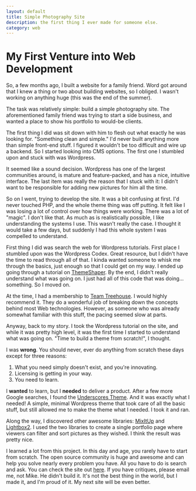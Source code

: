 ```yaml
---
layout: default
title: Simple Photography Site
description: the first thing I ever made for someone else.
category: web
---
```


# My First Venture into Web Development

So, a few months ago, I built a website for a family friend. Word got around
that I knew a thing or two about building websites, so I obliged. I wasn't
working on anything huge (this was the end of the summer).

The task was relatively simple: build a simple photography site. The
aforementioned family friend was trying to start a side business,
and wanted a place to show his portfolio to would-be clients.

The first thing I did was sit down with him to flesh out what exactly he was
looking for. "Something clean and simple." I'd never built anything more than
simple front-end stuff. I figured it wouldn't be too difficult and wire up a
backend. So I started looking into CMS options. The first one I stumbled upon
and stuck with was Wordpress.

It seemed like a sound decision. Wordpress has one of the largest communities
around, is mature and feature-packed, and has a nice, intuitive interface.
The last item was really the reason that I stuck with it: I didn't want to be
responsible for adding new pictures for him all the time.

So on I went, trying to develop the site. It was a bit confusing at first. I'd
never touched PHP, and the whole theme thing was off putting. It felt like I was
losing a lot of control over how things were working. There was a lot of
"magic". I don't like that. As much as is realistically possible, I like
understanding the systems I use. This wasn't really the case. I thought it would
take a few days, but suddenly I had this whole system I was compelled to
understand.

First thing I did was search the web for Wordpress tutorials. First place I
stumbled upon was the Wordpress Codex. Great resource, but I didn't have the
time to read through all of that. I kinda wanted someone to whisk me through the
basics, just enough so that I could get on my way. I ended up going through a
tutorial on [ThemeShaper](http://themeshaper.com). By the end, I didn't really
understand what was going on. I just had all of this code that was doing...
something. So I moved on.

At the time, I had a membership to [Team Treehouse](http://teamtreehouse.com). I
would highly recommend it. They do a wonderful job of breaking down the concepts
behind most Web technologies. However, as someone who was already somewhat
familiar with this stuff, the pacing seemed slow at parts.

Anyway, back to my story. I took the Wordpress tutorial on the site, and while
it was pretty high level, it was the first time I started to understand what was
going on. "Time to build a theme from scratch!", I thought.

I was **wrong**. You should never, ever do anything from scratch these days
except for three reasons:
1. What you need simply doesn't exist, and you're innovating.
2. Licensing is getting in your way.
3. You need to learn.

I **wanted** to learn, but I **needed** to deliver a product. After a few more
Google searches, I found the [Underscores Theme](http://underscores.me). And it was
exactly what I needed! A simple, minimal Wordpress theme that took care of all
the basic stuff, but still allowed me to make the theme what I needed. I took it
and ran.

Along the way, I discovered other awesome libraries: [MixItUp](http://mixitup.io)
and [Lightbox2](lokeshdhakar.com/projects/lightbox2/). I used the two libraries
to create a single portfolio page where viewers can filter and sort pictures as
they wished. I think the result was pretty nice.

I learned a lot from this project. In this day and age, you rarely have to start
from scratch. The open source community is huge and awesome and can help you
solve nearly every problem you have. All you have to do is search and ask. You
can check the site out [here](http://michael-allan-photo.com). If you have
critiques, please email me, not Mike. He didn't build it. It's not the best
thing in the world, but I made it, and I'm proud of it. My next site will be
even better.
